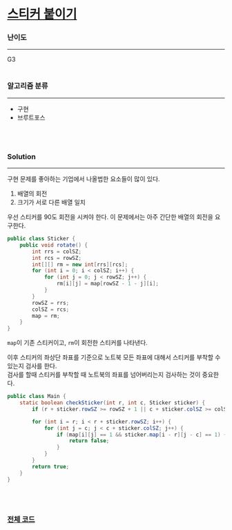 # [스티커 붙이기](https://www.acmicpc.net/problem/18808)

### 난이도

***
G3
<br><br>

### 알고리즘 분류

***

* 구현
* 브루트포스

<br><br>

### Solution

***

구현 문제를 좋아하는 기업에서 나올법한 요소들이 많이 있다.

1. 배열의 회전
2. 크기가 서로 다른 배열 일치

우선 스티커를 90도 회전을 시켜야 한다. 이 문제에서는 아주 간단한 배열의 회전을 요구한다.

```java
public class Sticker {
    public void rotate() {
        int rrs = colSZ;
        int rcs = rowSZ;
        int[][] rm = new int[rrs][rcs];
        for (int i = 0; i < colSZ; i++) {
            for (int j = 0; j < rowSZ; j++) {
                rm[i][j] = map[rowSZ - 1 - j][i];
            }
        }
        rowSZ = rrs;
        colSZ = rcs;
        map = rm;
    }
}
```

`map`이 기존 스티커이고, `rm`이 회전한 스티커를 나타낸다.

이후 스티커의 좌상단 좌표를 기준으로 노트북 모든 좌표에 대해서 스티커를 부착할 수 있는지 검사를 한다.      
검사를 할때 스티커를 부착할 때 노트북의 좌표를 넘어버리는지 검사하는 것이 중요한다.

```java
public class Main {
    static boolean checkSticker(int r, int c, Sticker sticker) {
        if (r + sticker.rowSZ >= rowSZ + 1 || c + sticker.colSZ >= colSZ + 1) return false;

        for (int i = r; i < r + sticker.rowSZ; i++) {
            for (int j = c; j < c + sticker.colSZ; j++) {
                if (map[i][j] == 1 && sticker.map[i - r][j - c] == 1) {
                    return false;
                }
            }
        }
        return true;
    }
}
```

<br><br>

### [전체 코드](https://github.com/Jungmin-Seo0527/CodingTest/blob/main/src/bruteForce/BOJ18808_스티커_붙이기.java)
